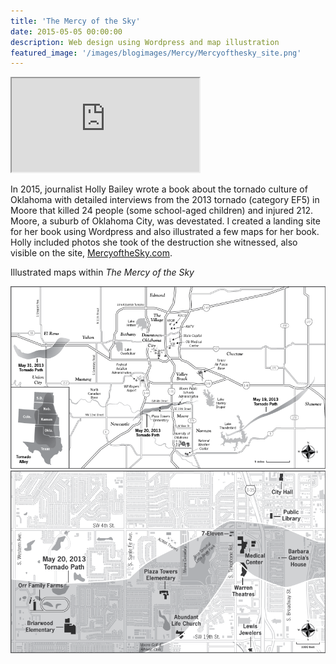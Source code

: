```yaml
---
title: 'The Mercy of the Sky'
date: 2015-05-05 00:00:00
description: Web design using Wordpress and map illustration
featured_image: '/images/blogimages/Mercy/Mercyofthesky_site.png'
---
```


<div class="gallery" data-columns="1"><iframe src="https://www.mercyofthesky.com/">
	</iframe>
	</div>

In 2015, journalist Holly Bailey wrote a book about the tornado culture of Oklahoma with detailed interviews from the 2013 tornado (category EF5) in Moore that killed 24 people (some school-aged children) and injured 212. Moore, a suburb of Oklahoma City, was devestated. I created a landing site for her book using Wordpress and also illustrated a few maps for her book. Holly included photos she took of the destruction she witnessed, also visible on the site, [MercyoftheSky.com](http://www.mercyofthesky.com/). 

Illustrated maps within <em>The Mercy of the Sky</em>

<div class="gallery" data-columns="2">
	<img src="/images/blogimages/Mercy/OKCmap1.png">
	<img src="/images/blogimages/Mercy/Mooremap1.png">
	</div>
